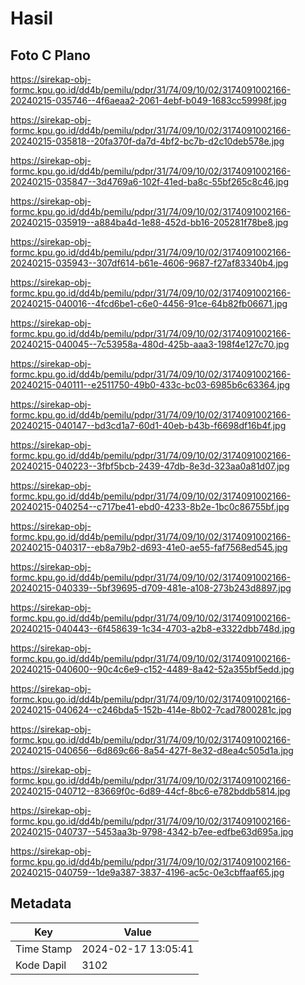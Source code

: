 # Hasil

## Foto C Plano

https://sirekap-obj-formc.kpu.go.id/dd4b/pemilu/pdpr/31/74/09/10/02/3174091002166-20240215-035746--4f6aeaa2-2061-4ebf-b049-1683cc59998f.jpg

https://sirekap-obj-formc.kpu.go.id/dd4b/pemilu/pdpr/31/74/09/10/02/3174091002166-20240215-035818--20fa370f-da7d-4bf2-bc7b-d2c10deb578e.jpg

https://sirekap-obj-formc.kpu.go.id/dd4b/pemilu/pdpr/31/74/09/10/02/3174091002166-20240215-035847--3d4769a6-102f-41ed-ba8c-55bf265c8c46.jpg

https://sirekap-obj-formc.kpu.go.id/dd4b/pemilu/pdpr/31/74/09/10/02/3174091002166-20240215-035919--a884ba4d-1e88-452d-bb16-205281f78be8.jpg

https://sirekap-obj-formc.kpu.go.id/dd4b/pemilu/pdpr/31/74/09/10/02/3174091002166-20240215-035943--307df614-b61e-4606-9687-f27af83340b4.jpg

https://sirekap-obj-formc.kpu.go.id/dd4b/pemilu/pdpr/31/74/09/10/02/3174091002166-20240215-040016--4fcd6be1-c6e0-4456-91ce-64b82fb06671.jpg

https://sirekap-obj-formc.kpu.go.id/dd4b/pemilu/pdpr/31/74/09/10/02/3174091002166-20240215-040045--7c53958a-480d-425b-aaa3-198f4e127c70.jpg

https://sirekap-obj-formc.kpu.go.id/dd4b/pemilu/pdpr/31/74/09/10/02/3174091002166-20240215-040111--e2511750-49b0-433c-bc03-6985b6c63364.jpg

https://sirekap-obj-formc.kpu.go.id/dd4b/pemilu/pdpr/31/74/09/10/02/3174091002166-20240215-040147--bd3cd1a7-60d1-40eb-b43b-f6698df16b4f.jpg

https://sirekap-obj-formc.kpu.go.id/dd4b/pemilu/pdpr/31/74/09/10/02/3174091002166-20240215-040223--3fbf5bcb-2439-47db-8e3d-323aa0a81d07.jpg

https://sirekap-obj-formc.kpu.go.id/dd4b/pemilu/pdpr/31/74/09/10/02/3174091002166-20240215-040254--c717be41-ebd0-4233-8b2e-1bc0c86755bf.jpg

https://sirekap-obj-formc.kpu.go.id/dd4b/pemilu/pdpr/31/74/09/10/02/3174091002166-20240215-040317--eb8a79b2-d693-41e0-ae55-faf7568ed545.jpg

https://sirekap-obj-formc.kpu.go.id/dd4b/pemilu/pdpr/31/74/09/10/02/3174091002166-20240215-040339--5bf39695-d709-481e-a108-273b243d8897.jpg

https://sirekap-obj-formc.kpu.go.id/dd4b/pemilu/pdpr/31/74/09/10/02/3174091002166-20240215-040443--6f458639-1c34-4703-a2b8-e3322dbb748d.jpg

https://sirekap-obj-formc.kpu.go.id/dd4b/pemilu/pdpr/31/74/09/10/02/3174091002166-20240215-040600--90c4c6e9-c152-4489-8a42-52a355bf5edd.jpg

https://sirekap-obj-formc.kpu.go.id/dd4b/pemilu/pdpr/31/74/09/10/02/3174091002166-20240215-040624--c246bda5-152b-414e-8b02-7cad7800281c.jpg

https://sirekap-obj-formc.kpu.go.id/dd4b/pemilu/pdpr/31/74/09/10/02/3174091002166-20240215-040656--6d869c66-8a54-427f-8e32-d8ea4c505d1a.jpg

https://sirekap-obj-formc.kpu.go.id/dd4b/pemilu/pdpr/31/74/09/10/02/3174091002166-20240215-040712--83669f0c-6d89-44cf-8bc6-e782bddb5814.jpg

https://sirekap-obj-formc.kpu.go.id/dd4b/pemilu/pdpr/31/74/09/10/02/3174091002166-20240215-040737--5453aa3b-9798-4342-b7ee-edfbe63d695a.jpg

https://sirekap-obj-formc.kpu.go.id/dd4b/pemilu/pdpr/31/74/09/10/02/3174091002166-20240215-040759--1de9a387-3837-4196-ac5c-0e3cbffaaf65.jpg


## Metadata

| Key        | Value               |
| ---------- | ------------------- |
| Time Stamp | 2024-02-17 13:05:41 |
| Kode Dapil | 3102                |



